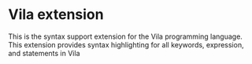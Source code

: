 # Vila extension

This is the syntax support extension for the Vila programming language. This extension provides syntax highlighting for all keywords, expression, and statements in Vila
